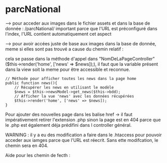 # parcNational

--> pour acceder aux images dans le fichier assets et dans la base de donnée :
/parcNational/
important parce que l'URL est préconfiguré dans l'index, l'URL contient automatiquement cet aspect

--> pour avoir accées juste de base aux images dans la base de donnée, meme si elles sont pas trouvé
a cause du chemin relatif :

cela se passe dans la méthode d'appel dans "NomDeLaPageController" ($this->render('home', ['news' => $news]);), il faut que la variable présent dans la view soit la meme pour être accessible et reconnue.

    // Méthode pour afficher toutes les news dans la page home
    public function news(){
        // Récupérer les news en utilisant le modèle
        $news = $this->newsModel->get_news($this->bdd);
        // Afficher la vue 'news' avec les données récupérées
        $this->render('home', ['news' => $news]);
    }

Pour ajouter des nouvelles page dans les balise href -> il faut impérativement retirer l'extension .php sinon la page est en 404 parce que le .php est également déja prédifini dans l controller général.

WARNING : il y a eu des modification a faire dans le .htaccess pour pouvoir acceder aux iamges parce que l'URL est réecrit. Sans ette modifcation, le chemin sera en 404.

Aide pour les chemin de fecth :

